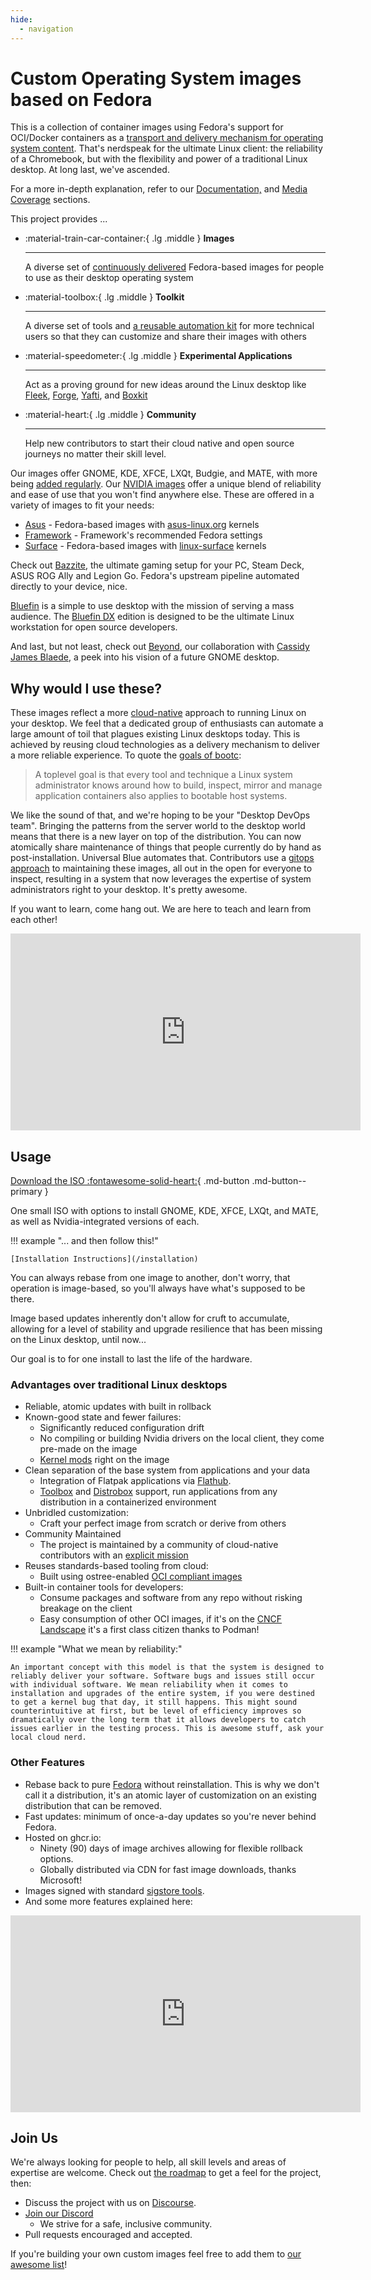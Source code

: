 ```yaml
---
hide:
  - navigation
---
```


# Custom Operating System images based on Fedora

This is a collection of container images using Fedora's support for OCI/Docker containers as a [transport and delivery mechanism for operating system content](https://fedoraproject.org/wiki/Changes/OstreeNativeContainerStable). That's nerdspeak for the ultimate Linux client: the reliability of a Chromebook, but with the flexibility and power of a traditional Linux desktop. At long last, we've ascended.

For a more in-depth explanation, refer to our [Documentation,](/introduction) and [Media Coverage](/media) sections.

This project provides ... 

<div class="grid cards" markdown>

- :material-train-car-container:{ .lg .middle } __Images__

    ---
    A diverse set of [continuously delivered](https://en.wikipedia.org/wiki/Continuous_delivery) Fedora-based images for people to use as their desktop operating system

- :material-toolbox:{ .lg .middle } __Toolkit__

    ---
    A diverse set of tools and [a reusable automation kit](https://github.com/ublue-os/startingpoint) for more technical users so that they can customize and share their images with others

- :material-speedometer:{ .lg .middle } __Experimental Applications__

    ---
    Act as a proving ground for new ideas around the Linux desktop like [Fleek](https://getfleek.dev/), [Forge](https://github.com/ublue-os/forge), [Yafti](https://github.com/ublue-os/yafti), and [Boxkit](https://github.com/ublue-os/boxkit)

- :material-heart:{ .lg .middle } __Community__

    ---
    Help new contributors to start their cloud native and open source journeys no matter their skill level.

</div>
  
Our images offer GNOME, KDE, XFCE, LXQt, Budgie, and MATE, with more being [added regularly](/images). Our [NVIDIA images](/images/nvidia) offer a unique blend of reliability and ease of use that you won't find anywhere else. These are offered in a variety of images to fit your needs:

- [Asus](/images/asus) - Fedora-based images with [asus-linux.org](https://asus-linux.org) kernels
- [Framework](/images/framework) - Framework's recommended Fedora settings 
- [Surface](/images/surface) - Fedora-based images with [linux-surface](https://github.com/linux-surface/linux-surface) kernels

Check out [Bazzite](https://bazzite.gg), the ultimate gaming setup for your PC, Steam Deck, ASUS ROG Ally and Legion Go. Fedora's upstream pipeline automated directly to your device, nice. 

[Bluefin](https://universal-blue.discourse.group/c/bluefin/6) is a simple to use desktop with the mission of serving a mass audience. The [Bluefin DX](https://universal-blue.discourse.group/t/bluefin-dx-the-bluefin-developer-experience/39) edition is designed to be the ultimate Linux workstation for open source developers.

And last, but not least, check out [Beyond](https://github.com/ublue-os/beyond), our collaboration with [Cassidy James Blaede](https://cassidyjames.com/), a peek into his vision of a future GNOME desktop. 

## Why would I use these?

These images reflect a more [cloud-native](https://en.wikipedia.org/wiki/Cloud-native_computing) approach to running Linux on your desktop. We feel that a dedicated group of enthusiasts can automate a large amount of toil that plagues existing Linux desktops today. This is achieved by reusing cloud technologies as a delivery mechanism to deliver a more reliable experience. To quote the [goals of bootc](https://github.com/containers/bootc):

> A toplevel goal is that every tool and technique a Linux system administrator knows around how to build, inspect, mirror and manage application containers also applies to bootable host systems.

We like the sound of that, and we're hoping to be your "Desktop DevOps team". Bringing the patterns from the server world to the desktop world means that there is a new layer on top of the distribution. You can now atomically share maintenance of things that people currently do by hand as post-installation. Universal Blue automates that. Contributors use a [gitops approach](https://github.com/open-gitops/documents/blob/main/PRINCIPLES.md) to maintaining these images, all out in the open for everyone to inspect, resulting in a system that now leverages the expertise of system administrators right to your desktop. It's pretty awesome. 

If you want to learn, come hang out. We are here to teach and learn from each other!

<iframe width="560" height="315" src="https://www.youtube.com/embed/vZ1LRe_foJY" title="YouTube video player" frameborder="0" allow="accelerometer; autoplay; clipboard-write; encrypted-media; gyroscope; picture-in-picture; web-share" allowfullscreen></iframe>  

## Usage

[Download the ISO :fontawesome-solid-heart:](https://github.com/ublue-os/main/releases){ .md-button .md-button--primary }

One small ISO with options to install GNOME, KDE, XFCE, LXQt, and MATE, as well as Nvidia-integrated versions of each.

!!! example "... and then follow this!"

    [Installation Instructions](/installation)

You can always rebase from one image to another, don't worry, that operation is image-based, so you'll always have what's supposed to be there.

Image based updates inherently don't allow for cruft to accumulate, allowing for a level of stability and upgrade resilience that has been missing on the Linux desktop, until now...

Our goal is to for one install to last the life of the hardware.

### Advantages over traditional Linux desktops

- Reliable, atomic updates with built in rollback
- Known-good state and fewer failures:
    - Significantly reduced configuration drift
    - No compiling or building Nvidia drivers on the local client, they come pre-made on the image
    - [Kernel mods](https://github.com/ublue-os/akmods) right on the image 
- Clean separation of the base system from applications and your data
    - Integration of Flatpak applications via [Flathub](https://flathub.org/home).
    - [Toolbox](https://github.com/containers/toolbox) and [Distrobox](https://github.com/89luca89/distrobox) support, run applications from any distribution in a containerized environment
- Unbridled customization:
    - Craft your perfect image from scratch or derive from others
- Community Maintained
    - The project is maintained by a community of cloud-native contributors with an [explicit mission](/mission)
- Reuses standards-based tooling from cloud:
    - Built using ostree-enabled [OCI compliant images](https://opencontainers.org/)
- Built-in container tools for developers:
    - Consume packages and software from any repo without risking breakage on the client
    - Easy consumption of other OCI images, if it's on the [CNCF Landscape](https://landscape.cncf.io/) it's a first class citizen thanks to Podman!

!!! example "What we mean by reliability:"

    An important concept with this model is that the system is designed to reliably deliver your software. Software bugs and issues still occur with individual software. We mean reliability when it comes to installation and upgrades of the entire system, if you were destined to get a kernel bug that day, it still happens. This might sound counterintuitive at first, but be level of efficiency improves so dramatically over the long term that it allows developers to catch issues earlier in the testing process. This is awesome stuff, ask your local cloud nerd.  

### Other Features

- Rebase back to pure [Fedora](https://getfedora.org/en/) without reinstallation. This is why we don't call it a distribution, it's an atomic layer of customization on an existing distribution that can be removed. 
- Fast updates: minimum of once-a-day updates so you're never behind Fedora.
- Hosted on ghcr.io:
    - Ninety (90) days of image archives allowing for flexible rollback options.
    - Globally distributed via CDN for fast image downloads, thanks Microsoft!
- Images signed with standard [sigstore tools](https://www.sigstore.dev/).
- And some more features explained here:

<iframe width="560" height="315" src="https://www.youtube.com/embed/X8h304Jp9N8?start=435" title="YouTube video player" frameborder="0" allow="accelerometer; autoplay; clipboard-write; encrypted-media; gyroscope; picture-in-picture; web-share" allowfullscreen></iframe>  

## Join Us

We're always looking for people to help, all skill levels and areas of expertise are welcome. Check out [the roadmap](https://github.com/orgs/ublue-os/projects/1) to get a feel for the project, then: 

- Discuss the project with us on [Discourse](https://universal-blue.discourse.group/).
- [Join our Discord](https://discord.gg/WEu6BdFEtp)
  - We strive for a safe, inclusive community.
- Pull requests encouraged and accepted.

If you're building your own custom images feel free to add them to [our awesome list](https://universal-blue.discourse.group/t/list-of-community-created-custom-images/340)!
